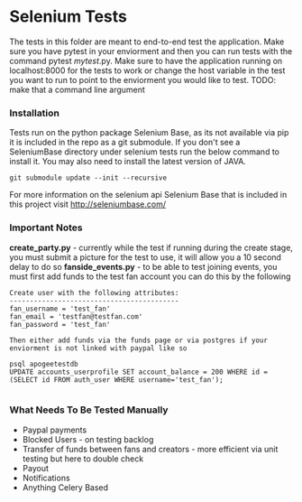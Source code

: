 # Selenium Tests
The tests in this folder are meant to end-to-end test the application. Make sure you have pytest in your enviorment and then you can run tests with the command pytest *mytest*.py. Make sure to have the application running on localhost:8000 for the tests to work or change the host variable in the test you want to run to point to the enviorment you would like to test. TODO: make that a command line argument

### Installation
Tests run on the python package Selenium Base, as its not available via pip it is included in the repo as a git submodule. If you don't see a SeleniumBase directory under selenium tests run the below command to install it. You may also need to install the latest version of JAVA.

`git submodule update --init --recursive`

For more information on the selenium api Selenium Base that is included in this project visit http://seleniumbase.com/

### Important Notes
**create_party.py** - currently while the test if running during the create stage, you must submit a picture for the test to use, it will allow you a 10 second delay to do so
**fanside_events.py** - to be able to test joining events, you must first add funds to the test fan account you can do this by the following

```
Create user with the following attributes:
------------------------------------------
fan_username = 'test_fan'
fan_email = 'testfan@testfan.com'
fan_password = 'test_fan'

Then either add funds via the funds page or via postgres if your enviorment is not linked with paypal like so

psql apogeetestdb
UPDATE accounts_userprofile SET account_balance = 200 WHERE id =  (SELECT id FROM auth_user WHERE username='test_fan');


```

### What Needs To Be Tested Manually
* Paypal payments
* Blocked Users - on testing backlog
* Transfer of funds between fans and creators - more efficient via unit testing but here to double check
* Payout
* Notifications
* Anything Celery Based